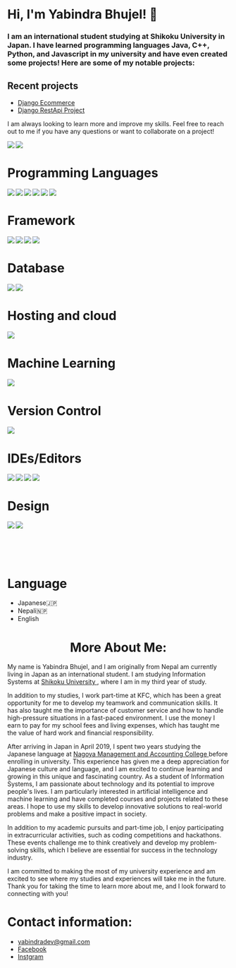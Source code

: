 # Hi, I'm Yabindra Bhujel! 👋
### I am an international student studying at Shikoku University in Japan. I have learned programming languages  Java, C++, Python, and Javascript in my university and have even created some projects! Here are some of my notable projects:

## Recent projects
- <a href="https://github.com/yabindra-bhujel/Django-ecommerce"> Django Ecommerce </a>
- <a href="https://github.com/yabindra-bhujel/restudentApi">Django RestApi Project</a>



I am always looking to learn more and improve my skills. Feel free to reach out to me if you have any questions or want to collaborate on a project!

<img align="left" src="https://github-readme-stats.vercel.app/api?username=yabindra-bhujel&show_icons=true&theme=radical">
<img src="https://github-readme-stats.vercel.app/api/top-langs/?username=yabindra-bhujel&layout=compact)](https://github.com/anuraghazra/github-readme-stats">

<br>



# Programming Languages
<img align="left" src="https://img.shields.io/badge/c++-%2300599C.svg?style=for-the-badge&logo=c%2B%2B&logoColor=white" />
<img align="left" src="https://img.shields.io/badge/css3-%231572B6.svg?style=for-the-badge&logo=css3&logoColor=white" />
<img align="left" src="https://img.shields.io/badge/html5-%23E34F26.svg?style=for-the-badge&logo=html5&logoColor=white" />
<img align="left" src="https://img.shields.io/badge/java-%23ED8B00.svg?style=for-the-badge&logo=openjdk&logoColor=white" />
<img align="left" src="https://img.shields.io/badge/javascript-%23323330.svg?style=for-the-badge&logo=javascript&logoColor=%23F7DF1E" />
<img  src="https://img.shields.io/badge/python-3670A0?style=for-the-badge&logo=python&logoColor=ffdd54" />

<br>




# Framework 
<img align ="left" src="https://img.shields.io/badge/django-%23092E20.svg?style=for-the-badge&logo=django&logoColor=white">
<img align ="left" src="https://img.shields.io/badge/FastAPI-005571?style=for-the-badge&logo=fastapi">

<img align ="left" src="https://img.shields.io/badge/flask-%23000.svg?style=for-the-badge&logo=flask&logoColor=white">

<img  src="https://img.shields.io/badge/node.js-6DA55F?style=for-the-badge&logo=node.js&logoColor=white">

<br>



# Database
<img align ="left" src="https://img.shields.io/badge/postgres-%23316192.svg?style=for-the-badge&logo=postgresql&logoColor=white">
<img src="https://img.shields.io/badge/sqlite-%2307405e.svg?style=for-the-badge&logo=sqlite&logoColor=white">

<br>



# Hosting and cloud
<img src="https://img.shields.io/badge/heroku-%23430098.svg?style=for-the-badge&logo=heroku&logoColor=white">

<br>


# Machine Learning
<img src="https://img.shields.io/badge/TensorFlow-%23FF6F00.svg?style=for-the-badge&logo=TensorFlow&logoColor=white">

<br>


# Version Control 
<img src="https://img.shields.io/badge/git-%23F05033.svg?style=for-the-badge&logo=git&logoColor=white">

<br>


# IDEs/Editors
<img align ="left" src="https://img.shields.io/badge/CLion-black?style=for-the-badge&logo=clion&logoColor=white">

<img align ="left" src="https://img.shields.io/badge/IntelliJIDEA-000000.svg?style=for-the-badge&logo=intellij-idea&logoColor=white">

<img align ="left" src="https://img.shields.io/badge/pycharm-143?style=for-the-badge&logo=pycharm&logoColor=black&color=black&labelColor=green">

<img src="https://img.shields.io/badge/Visual%20Studio%20Code-0078d7.svg?style=for-the-badge&logo=visual-studio-code&logoColor=white">
<br>




# Design
<img align ="left" src="https://img.shields.io/badge/adobe%20illustrator-%23FF9A00.svg?style=for-the-badge&logo=adobe%20illustrator&logoColor=white">
<img src="https://img.shields.io/badge/figma-%23F24E1E.svg?style=for-the-badge&logo=figma&logoColor=white">

<br>
<br>
<br>
<br>
<br>

#


# Language
- Japanese🇯🇵
- Nepali🇳🇵
- English


<h1 align="center"> More About Me:</h1>
My name is Yabindra Bhujel, and I am originally from Nepal am currently living in Japan as an international student. I am studying Information Systems at <a href="https://www.shikoku-u.ac.jp/" > Shikoku University </a>, where I am in my third year of study.


In addition to my studies, I work part-time at KFC, which has been a great opportunity for me to develop my teamwork and communication skills. It has also taught me the importance of customer service and how to handle high-pressure situations in a fast-paced environment. I use the money I earn to pay for my school fees and living expenses, which has taught me the value of hard work and financial responsibility.

After arriving in Japan in April 2019, I spent two years studying the Japanese language at  <a href="https://www.meikei-net.ac.jp/">Nagoya Management and Accounting College </a> before enrolling in university. This experience has given me a deep appreciation for Japanese culture and language, and I am excited to continue learning and growing in this unique and fascinating country. 
As a student of Information Systems, I am passionate about technology and its potential to improve people's lives. I am particularly interested in artificial intelligence and machine learning and have completed courses and projects related to these areas. I hope to use my skills to develop innovative solutions to real-world problems and make a positive impact in society. 

In addition to my academic pursuits and part-time job, I enjoy participating in extracurricular activities, such as coding competitions and hackathons. These events challenge me to think creatively and develop my problem-solving skills, which I believe are essential for success in the technology industry.

I am committed to making the most of my university experience and am excited to see where my studies and experiences will take me in the future. Thank you for taking the time to learn more about me, and I look forward to connecting with you! 


# Contact information:
- <a href="">yabindradev@gmail.com</a>
- <a href="https://www.facebook.com/sabitriyabindra">Facebook</a>
- <a href="https://www.instagram.com/abindra31">Instgram</a>











